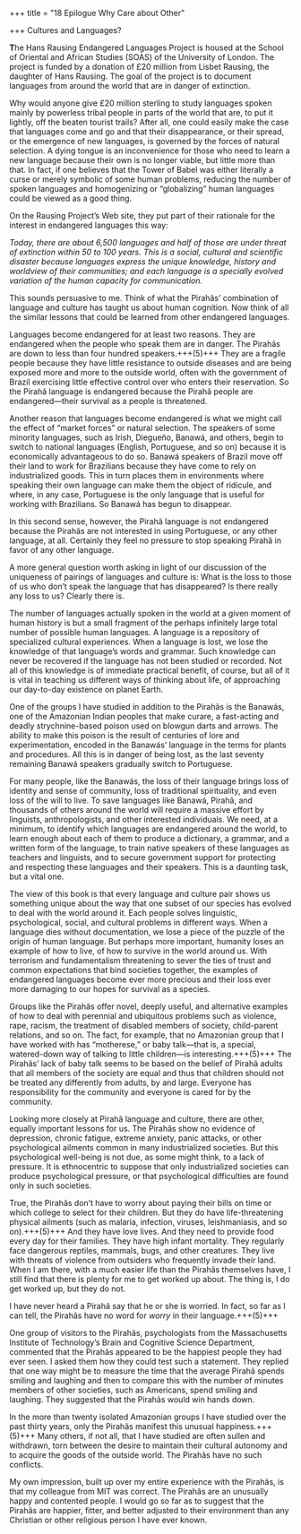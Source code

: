 +++
title = "18 Epilogue Why Care about Other"

+++
Cultures and Languages?





**T**he Hans Rausing Endangered Languages Project is housed at the School of Oriental and African Studies \(SOAS\) of the University of London. The project is funded by a donation of £20 million from Lisbet Rausing, the daughter of Hans Rausing. The goal of the project is to document languages from around the world that are in danger of extinction.

Why would anyone give £20 million sterling to study languages spoken mainly by powerless tribal people in parts of the world that are, to put it lightly, off the beaten tourist trails? After all, one could easily make the case that languages come and go and that their disappearance, or their spread, or the emergence of new languages, is governed by the forces of natural selection. A dying tongue is an inconvenience for those who need to learn a new language because their own is no longer viable, but little more than that. In fact, if one believes that the Tower of Babel was either literally a curse or merely symbolic of some human problems, reducing the number of spoken languages and homogenizing or “globalizing” human languages could be viewed as a good thing.

On the Rausing Project’s Web site, they put part of their rationale for the interest in endangered languages this way:



*Today, there are about 6,500 languages and half of those are under threat of extinction within 50 to 100 years. This is a social, cultural and scientific disaster because languages express the unique knowledge, history and worldview of their communities; and each language is a specially evolved variation of the human capacity for communication.*



This sounds persuasive to me. Think of what the Pirahãs’ combination of language and culture has taught us about human cognition. Now think of all the similar lessons that could be learned from other endangered languages.

Languages become endangered for at least two reasons. They are endangered when the people who speak them are in danger. The Pirahãs are down to less than four hundred speakers.+++(5)+++ They are a fragile people because they have little resistance to outside diseases and are being exposed more and more to the outside world, often with the government of Brazil exercising little effective control over who enters their reservation. So the Pirahã language is endangered because the Pirahã people are endangered—their survival as a people is threatened.

Another reason that languages become endangered is what we might call the effect of “market forces” or natural selection. The speakers of some minority languages, such as Irish, Diegueño, Banawá, and others, begin to switch to national languages \(English, Portuguese, and so on\) because it is economically advantageous to do so. Banawá speakers of Brazil move off their land to work for Brazilians because they have come to rely on industrialized goods. This in turn places them in environments where speaking their own language can make them the object of ridicule, and where, in any case, Portuguese is the only language that is useful for working with Brazilians. So Banawá has begun to disappear.

In this second sense, however, the Pirahã language is not endangered because the Pirahãs are not interested in using Portuguese, or any other language, at all. Certainly they feel no pressure to stop speaking Pirahã in favor of any other language.

A more general question worth asking in light of our discussion of the uniqueness of pairings of languages and culture is: What is the loss to those of us who don’t speak the language that has disappeared? Is there really any loss to us? Clearly there is.

The number of languages actually spoken in the world at a given moment of human history is but a small fragment of the perhaps infinitely large total number of possible human languages. A language is a repository of specialized cultural experiences. When a language is lost, we lose the knowledge of that language’s words and grammar. Such knowledge can never be recovered if the language has not been studied or recorded. Not all of this knowledge is of immediate practical benefit, of course, but all of it is vital in teaching us different ways of thinking about life, of approaching our day-to-day existence on planet Earth.

One of the groups I have studied in addition to the Pirahãs is the Banawás, one of the Amazonian Indian peoples that make curare, a fast-acting and deadly strychnine-based poison used on blowgun darts and arrows. The ability to make this poison is the result of centuries of lore and experimentation, encoded in the Banawás’ language in the terms for plants and procedures. All this is in danger of being lost, as the last seventy remaining Banawá speakers gradually switch to Portuguese.

For many people, like the Banawás, the loss of their language brings loss of identity and sense of community, loss of traditional spirituality, and even loss of the will to live. To save languages like Banawá, Pirahã, and thousands of others around the world will require a massive effort by linguists, anthropologists, and other interested individuals. We need, at a minimum, to identify which languages are endangered around the world, to learn enough about each of them to produce a dictionary, a grammar, and a written form of the language, to train native speakers of these languages as teachers and linguists, and to secure government support for protecting and respecting these languages and their speakers. This is a daunting task, but a vital one.

The view of this book is that every language and culture pair shows us something unique about the way that one subset of our species has evolved to deal with the world around it. Each people solves linguistic, psychological, social, and cultural problems in different ways. When a language dies without documentation, we lose a piece of the puzzle of the origin of human language. But perhaps more important, humanity loses an example of how to live, of how to survive in the world around us. With terrorism and fundamentalism threatening to sever the ties of trust and common expectations that bind societies together, the examples of endangered languages become ever more precious and their loss ever more damaging to our hopes for survival as a species.

Groups like the Pirahãs offer novel, deeply useful, and alternative examples of how to deal with perennial and ubiquitous problems such as violence, rape, racism, the treatment of disabled members of society, child-parent relations, and so on. The fact, for example, that no Amazonian group that I have worked with has “motherese,” or baby talk—that is, a special, watered-down way of talking to little children—is interesting.+++(5)+++ The Pirahãs’ lack of baby talk seems to be based on the belief of Pirahã adults that all members of the society are equal and thus that children should not be treated any differently from adults, by and large. Everyone has responsibility for the community and everyone is cared for by the community.

Looking more closely at Pirahã language and culture, there are other, equally important lessons for us. The Pirahãs show no evidence of depression, chronic fatigue, extreme anxiety, panic attacks, or other psychological ailments common in many industrialized societies. But this psychological well-being is not due, as some might think, to a lack of pressure. It is ethnocentric to suppose that only industrialized societies can produce psychological pressure, or that psychological difficulties are found only in such societies.

True, the Pirahãs don’t have to worry about paying their bills on time or which college to select for their children. But they do have life-threatening physical ailments \(such as malaria, infection, viruses, leishmaniasis, and so on\).+++(5)+++ And they have love lives. And they need to provide food every day for their families. They have high infant mortality. They regularly face dangerous reptiles, mammals, bugs, and other creatures. They live with threats of violence from outsiders who frequently invade their land. When I am there, with a much easier life than the Pirahãs themselves have, I still find that there is plenty for me to get worked up about. The thing is, I do get worked up, but they do not.

I have never heard a Pirahã say that he or she is worried. In fact, so far as I can tell, the Pirahãs have no word for *worry* in their language.+++(5)+++ 

One group of visitors to the Pirahãs, psychologists from the Massachusetts Institute of Technology’s Brain and Cognitive Science Department, commented that the Pirahãs appeared to be the happiest people they had ever seen. I asked them how they could test such a statement. They replied that one way might be to measure the time that the average Pirahã spends smiling and laughing and then to compare this with the number of minutes members of other societies, such as Americans, spend smiling and laughing. They suggested that the Pirahãs would win hands down. 

In the more than twenty isolated Amazonian groups I have studied over the past thirty years, only the Pirahãs manifest this unusual happiness.+++(5)+++ Many others, if not all, that I have studied are often sullen and withdrawn, torn between the desire to maintain their cultural autonomy and to acquire the goods of the outside world. The Pirahãs have no such conflicts.

My own impression, built up over my entire experience with the Pirahãs, is that my colleague from MIT was correct. The Pirahãs are an unusually happy and contented people. I would go so far as to suggest that the Pirahãs are happier, fitter, and better adjusted to their environment than any Christian or other religious person I have ever known.

